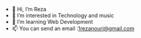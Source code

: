 - 👋 Hi, I’m Reza
- 👀 I’m interested in Technology and music
- 🌱 I’m learning Web Development
- 📫 You can send an email :1rezanouri@gmail.com

<!---
1RezaNouri/1RezaNouri is a ✨ special ✨ repository because its `README.md` (this file) appears on your GitHub profile.
You can click the Preview link to take a look at your changes.
--->
